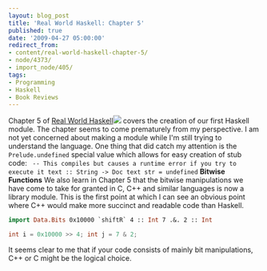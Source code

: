 ```yaml
---
layout: blog_post
title: 'Real World Haskell: Chapter 5'
published: true
date: '2009-04-27 05:00:00'
redirect_from:
- content/real-world-haskell-chapter-5/
- node/4373/
- import_node/405/
tags:
- Programming
- Haskell
- Book Reviews
---
```


Chapter 5 of [Real World Haskell](http://www.amazon.com/gp/product/0596514980?ie=UTF8&tag=empcra-20&linkCode=as2&camp=1789&creative=390957&creativeASIN=0596514980)![](http://www.assoc-amazon.com/e/ir?t=empcra-20&l=as2&o=1&a=0596514980) covers the creation of our first Haskell module. The chapter seems to come prematurely from my perspective. I am not yet concerned about making a module while I'm still trying to understand the language. One thing that did catch my attention is the `Prelude.undefined` special value which allows for easy creation of stub code: ` -- This compiles but causes a runtime error if you try to execute it text :: String -> Doc text str = undefined`
**Bitwise Functions** We also learn in Chapter 5 that the bitwise manipulations we have come to take for granted in C, C++ and similar languages is now a library module. This is the first point at which I can see an obvious point where C++ would make more succinct and readable code than Haskell. 

```haskell
import Data.Bits 0x10000 `shiftR` 4 :: Int 7 .&. 2 :: Int
```


```cpp
int i = 0x10000 >> 4; int j = 7 & 2;
```

It seems clear to me that if your code consists of mainly bit manipulations, C++ or C might be the logical choice.
